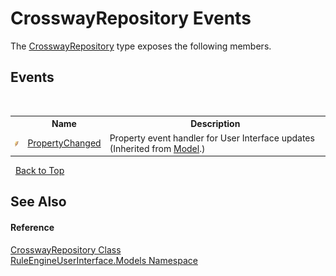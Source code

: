 # CrosswayRepository Events
 

The <a href="15aa0abc-abc8-a121-0888-fc49dd79d919">CrosswayRepository</a> type exposes the following members.


## Events
&nbsp;<table><tr><th></th><th>Name</th><th>Description</th></tr><tr><td>![Public event](media/pubevent.gif "Public event")</td><td><a href="d26a5522-e8f3-039b-41e0-5260dc2716f9">PropertyChanged</a></td><td>
Property event handler for User Interface updates
 (Inherited from <a href="d1bc9265-c35d-6d47-b537-7d1e1034dd46">Model</a>.)</td></tr></table>&nbsp;
<a href="#crosswayrepository-events">Back to Top</a>

## See Also


#### Reference
<a href="15aa0abc-abc8-a121-0888-fc49dd79d919">CrosswayRepository Class</a><br /><a href="263a6778-8085-101d-0fab-027f68ff96a9">RuleEngineUserInterface.Models Namespace</a><br />